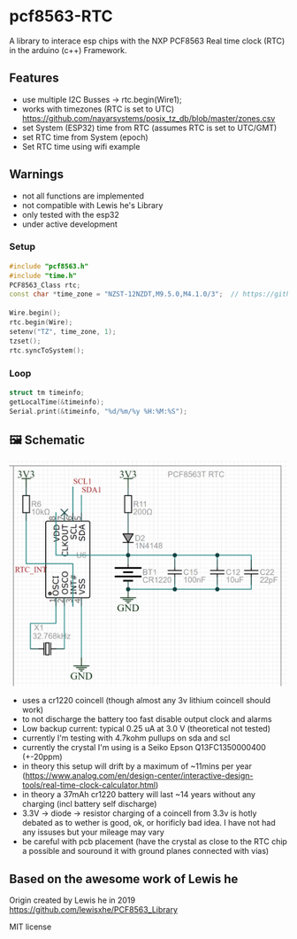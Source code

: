 pcf8563-RTC
=====================================
A library to interace esp chips with the NXP PCF8563 Real time clock (RTC) in the arduino (c++) Framework.

## Features
- use multiple I2C Busses -> rtc.begin(Wire1);
- works with timezones (RTC is set to UTC)
https://github.com/nayarsystems/posix_tz_db/blob/master/zones.csv
- set System (ESP32) time from RTC (assumes RTC is set to UTC/GMT)
- set RTC time from System (epoch)
- Set RTC time using wifi example

## Warnings
- not all functions are implemented
- not compatible with Lewis he's Library
- only tested with the esp32
- under active development

### Setup
```c++
#include "pcf8563.h"
#include "time.h"
PCF8563_Class rtc;
const char *time_zone = "NZST-12NZDT,M9.5.0,M4.1.0/3";	// https://github.com/nayarsystems/posix_tz_db/blob/master/zones.csv

Wire.begin();
rtc.begin(Wire);
setenv("TZ", time_zone, 1);
tzset();
rtc.syncToSystem();
```
### Loop
```c++
struct tm timeinfo;
getLocalTime(&timeinfo);
Serial.print(&timeinfo, "%d/%m/%y %H:%M:%S");
```

## 🖼️ Schematic
![Schematic](/images/schematic.png)
- uses a cr1220 coincell (though almost any 3v lithium coincell should work)
- to not discharge the battery too fast disable output clock and alarms
- Low backup current: typical 0.25 uA at 3.0 V (theoretical not tested)
- currently I'm testing with 4.7kohm pullups on sda and scl
- currently the crystal I'm using is a Seiko Epson Q13FC1350000400 (+-20ppm)
- in theory this setup will drift by a maximum of ~11mins per year (https://www.analog.com/en/design-center/interactive-design-tools/real-time-clock-calculator.html)
- in theory a 37mAh cr1220 battery will last ~14 years without any charging (incl battery self discharge)
- 3.3V -> diode -> resistor charging of a coincell from 3.3v is hotly debated as to wether is good, ok, or horificly bad idea. I have not had any issuses but your mileage may vary
- be careful with pcb placement (have the crystal as close to the RTC chip a possible and souround it with ground planes connected with vias)

## Based on the awesome work of Lewis he
Origin created by Lewis he in 2019
https://github.com/lewisxhe/PCF8563_Library

MIT license
